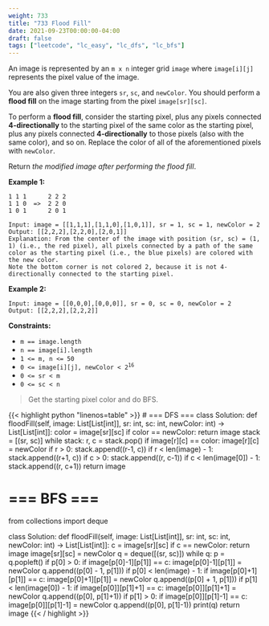 ```yaml
---
weight: 733
title: "733 Flood Fill"
date: 2021-09-23T00:00:00-04:00
draft: false
tags: ["leetcode", "lc_easy", "lc_dfs", "lc_bfs"]
---
```


An image is represented by an `m x n` integer grid `image` where `image[i][j]` represents the pixel value of the image.

You are also given three integers `sr`, `sc`, and `newColor`. You should perform a **flood fill** on the image starting from the pixel `image[sr][sc]`.

To perform a **flood fill**, consider the starting pixel, plus any pixels connected **4-directionally** to the starting pixel of the same color as the starting pixel, plus any pixels connected **4-directionally** to those pixels (also with the same color), and so on. Replace the color of all of the aforementioned pixels with `newColor`.

Return _the modified image after performing the flood fill_.

**Example 1:**
```
1 1 1      2 2 2
1 1 0  =>  2 2 0
1 0 1      2 0 1

Input: image = [[1,1,1],[1,1,0],[1,0,1]], sr = 1, sc = 1, newColor = 2
Output: [[2,2,2],[2,2,0],[2,0,1]]
Explanation: From the center of the image with position (sr, sc) = (1, 1) (i.e., the red pixel), all pixels connected by a path of the same color as the starting pixel (i.e., the blue pixels) are colored with the new color.
Note the bottom corner is not colored 2, because it is not 4-directionally connected to the starting pixel.
```

**Example 2:**
```
Input: image = [[0,0,0],[0,0,0]], sr = 0, sc = 0, newColor = 2
Output: [[2,2,2],[2,2,2]]
```

**Constraints:**
- `m == image.length`
- `n == image[i].length`
- `1 <= m, n <= 50`
- <code>0 <= image[i][j], newColor < 2<sup>16</sup></code>
- `0 <= sr < m`
- `0 <= sc < n`

> Get the starting pixel color and do BFS.

<div class="tabs"></div>
<div class="tab-content">
<div id="python" class="lang">
{{< highlight python "linenos=table" >}}
# === DFS ===
class Solution:
    def floodFill(self, image: List[List[int]], sr: int, sc: int, newColor: int) -> List[List[int]]:
        color = image[sr][sc]
        if color == newColor:
            return image
        stack = [(sr, sc)]
        while stack:
            r, c = stack.pop()
            if image[r][c] == color:
                image[r][c] = newColor
                if r > 0:
                    stack.append((r-1, c))
                if r < len(image) - 1:
                    stack.append((r+1, c))
                if c > 0:
                    stack.append((r, c-1))
                if c < len(image[0]) - 1:
                    stack.append((r, c+1))
        return image

# === BFS ===
from collections import deque

class Solution:
    def floodFill(self, image: List[List[int]], sr: int, sc: int, newColor: int) -> List[List[int]]:
        c = image[sr][sc]
        if c == newColor:
            return image
        image[sr][sc] = newColor
        q = deque([(sr, sc)])
        while q:
            p = q.popleft()
            if p[0] > 0:
                if image[p[0]-1][p[1]] == c:
                    image[p[0]-1][p[1]] = newColor
                    q.append((p[0] - 1, p[1]))
            if p[0] < len(image) - 1:
                if image[p[0]+1][p[1]] == c:
                    image[p[0]+1][p[1]] = newColor
                    q.append((p[0] + 1, p[1]))
            if p[1] < len(image[0]) - 1:
                if image[p[0]][p[1]+1] == c:
                    image[p[0]][p[1]+1] = newColor
                    q.append((p[0], p[1]+1))
            if p[1] > 0:
                if image[p[0]][p[1]-1] == c:
                    image[p[0]][p[1]-1] = newColor
                    q.append((p[0], p[1]-1))
            print(q)
        return image
{{< / highlight >}}
</div>
</div>
